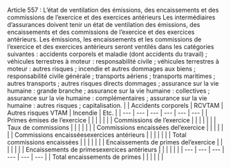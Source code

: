 Article 557 : L’état de ventilation des émissions, des encaissements et des commissions de l’exercice et des exercices antérieurs
Les intermédiaires d’assurances doivent tenir un état de ventilation des émissions, des encaissements et des commissions de l’exercice et des exercices antérieurs.
Les émissions, les encaissements et les commissions de l’exercice et des exercices antérieurs seront ventilés dans les catégories suivantes :
accidents corporels et maladie (dont accidents du travail) ;
véhicules terrestres à moteur : responsabilité civile ;
véhicules terrestres à moteur : autres risques ;
incendie et autres dommages aux biens ;
responsabilité civile générale ;
transports aériens ;
transports maritimes ;
autres transports ;
autres risques directs dommages ;
assurance sur la vie humaine : grande branche ;
assurance sur la vie humaine : collectives ;
assurance sur la vie humaine : complémentaires ;
assurance sur la vie humaine : autres risques ;
capitalisation.
|  | Accidents corporels | RCVTAM | Autres risques VTAM | Incendie | Etc. |
| --- | --- | --- | --- | --- | --- |
| Primes émises de l’exercice |  |  |  |  |  |
| Commissions de l’exercice |  |  |  |  |  |
| Taux de commissions |  |  |  |  |  |
| Commissions encaissées del’exercice |  |  |  |  |  |
| Commissions encaisséesexercices antérieurs |  |  |  |  |  |
| Total commissions encaissées |  |  |  |  |  |
| Encaissements de primes del’exercice |  |  |  |  |  |
| Encaissements de primesexercices antérieurs |  |  |  |  |  |
| --- | --- | --- | --- | --- | --- |
| Total encaissements de primes |  |  |  |  |  |